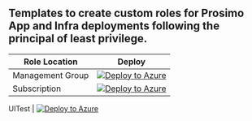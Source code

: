 ## Templates to create custom roles for Prosimo App and Infra deployments following the principal of least privilege.

| Role Location | Deploy |
 --- | ---
Management Group | [![Deploy to Azure](https://aka.ms/deploytoazurebutton)](https://portal.azure.com/#blade/Microsoft_Azure_CreateUIDef/CustomDeploymentBlade/uri/https%3A%2F%2Fraw.githubusercontent.com%2Ferickmoore%2Fpoc%2Fmain%2Fprosimo%2FTemplates%2Fmgt-deploy.json/uiFormDefinitionUri/https%3A%2F%2Fraw.githubusercontent.com%2Ferickmoore%2Fpoc%2Fem-cloudcreate%2Fprosimo%2FTemplates%2Fmgt-portalui.json)
Subscription | [![Deploy to Azure](https://aka.ms/deploytoazurebutton)](https://portal.azure.com/#blade/Microsoft_Azure_CreateUIDef/CustomDeploymentBlade/uri/https%3A%2F%2Fraw.githubusercontent.com%2Ferickmoore%2Fpoc%2Fmain%2Fprosimo%2FTemplates%2Fsub-deploy.json/uiFormDefinitionUri/https%3A%2F%2Fraw.githubusercontent.com%2Ferickmoore%2Fpoc%2Fmain%2Fprosimo%2FTemplates%2Fsub-portalui.json)



UITest | [![Deploy to Azure](https://aka.ms/deploytoazurebutton)](https://portal.azure.com/#blade/Microsoft_Azure_CreateUIDef/CustomDeploymentBlade/uri/https%3A%2F%2Fraw.githubusercontent.com%2Ferickmoore%2Fpoc%2Fem-cloudcreate%2Fprosimo%2FTemplates%2Foutput.json/uiFormDefinitionUri/https%3A%2F%2Fraw.githubusercontent.com%2Ferickmoore%2Fpoc%2Fem-cloudcreate%2Fprosimo%2FTemplates%2Fonboard-portalui.json)